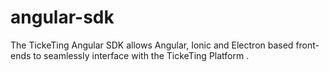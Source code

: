 # angular-sdk
The TickeTing Angular SDK allows Angular, Ionic and Electron based front-ends to seamlessly interface with the TickeTing Platform .
